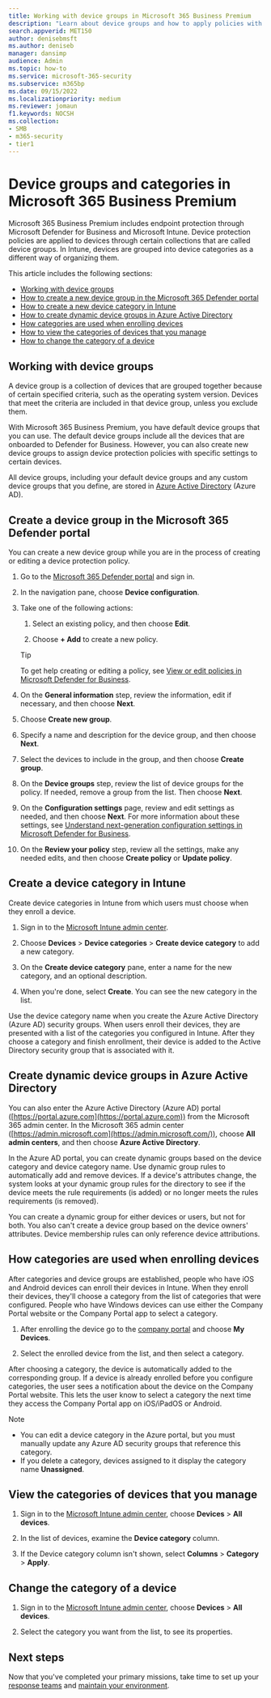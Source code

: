 ```yaml
---
title: Working with device groups in Microsoft 365 Business Premium
description: "Learn about device groups and how to apply policies with Intune in Microsoft 365 Business Premium, and increase protection from cyberattacks."
search.appverid: MET150
author: denisebmsft
ms.author: deniseb
manager: dansimp 
audience: Admin
ms.topic: how-to
ms.service: microsoft-365-security
ms.subservice: m365bp
ms.date: 09/15/2022
ms.localizationpriority: medium
ms.reviewer: jomaun
f1.keywords: NOCSH 
ms.collection: 
- SMB
- m365-security
- tier1
---
```


# Device groups and categories in Microsoft 365 Business Premium

Microsoft 365 Business Premium includes endpoint protection through Microsoft Defender for Business and Microsoft Intune. Device protection policies are applied to devices through certain collections that are called device groups. In Intune, devices are grouped into device categories as a different way of organizing them. 

This article includes the following sections:  

- [Working with device groups](#working-with-device-groups)
- [How to create a new device group in the Microsoft 365 Defender portal](#create-a-device-group-in-the-microsoft-365-defender-portal)
- [How to create a new device category in Intune](#create-a-device-category-in-intune)
- [How to create dynamic device groups in Azure Active Directory](#create-dynamic-device-groups-in-azure-active-directory)
- [How categories are used when enrolling devices](#how-categories-are-used-when-enrolling-devices)
- [How to view the categories of devices that you manage](#view-the-categories-of-devices-that-you-manage)
- [How to change the category of a device](#change-the-category-of-a-device)

## Working with device groups

A device group is a collection of devices that are grouped together because of certain specified criteria, such as the operating system version. Devices that meet the criteria are included in that device group, unless you exclude them.

With Microsoft 365 Business Premium, you have default device groups that you can use. The default device groups include all the devices that are onboarded to Defender for Business. However, you can also create new device groups to assign device protection policies with specific settings to certain devices.

All device groups, including your default device groups and any custom device groups that you define, are stored in [Azure Active Directory](/azure/active-directory/fundamentals/active-directory-whatis) (Azure AD).

## Create a device group in the Microsoft 365 Defender portal

You can create a new device group while you are in the process of creating or editing a device protection policy.

1. Go to the [Microsoft 365 Defender portal](https://security.microsoft.com) and sign in.

2. In the navigation pane, choose **Device configuration**.

3. Take one of the following actions:

    1. Select an existing policy, and then choose **Edit**.

    2. Choose **+ Add** to create a new policy.

    > [!TIP]
    > To get help creating or editing a policy, see [View or edit policies in Microsoft Defender for Business](m365bp-view-edit-create-mdb-policies.md).

4. On the **General information** step, review the information, edit if necessary, and then choose **Next**.

5. Choose **Create new group**.

6. Specify a name and description for the device group, and then choose **Next**.

7. Select the devices to include in the group, and then choose **Create group**.

8. On the **Device groups** step, review the list of device groups for the policy. If needed, remove a group from the list. Then choose **Next**.

9. On the **Configuration settings** page, review and edit settings as needed, and then choose **Next**. For more information about these settings, see [Understand next-generation configuration settings in Microsoft Defender for Business](../security/defender-business/mdb-next-gen-configuration-settings.md).

10. On the **Review your policy** step, review all the settings, make any needed edits, and then choose **Create policy** or **Update policy**.

## Create a device category in Intune

Create device categories in Intune from which users must choose when they enroll a device.

1. Sign in to the [Microsoft Intune admin center](https://endpoint.microsoft.com).

2. Choose **Devices** > **Device categories** > **Create device category** to add a new category.

3. On the **Create device category** pane, enter a name for the new category, and an optional description.

4. When you're done, select **Create**. You can see the new category in the list.

Use the device category name when you create the Azure Active Directory (Azure AD) security groups. When users enroll their devices, they are presented with a list of the categories you configured in Intune. After they choose a category and finish enrollment, their device is added to the Active Directory security group that is associated with it.

## Create dynamic device groups in Azure Active Directory

You can also enter the Azure Active Directory (Azure AD) portal ([https://portal.azure.com](https://portal.azure.com)) from the Microsoft 365 admin center. In the Microsoft 365 admin center ([https://admin.microsoft.com](https://admin.microsoft.com/)), choose **All admin centers**, and then choose **Azure Active Directory**.

In the Azure AD portal, you can create dynamic groups based on the device category and device category name. Use dynamic group rules to automatically add and remove devices. If a device's attributes change, the system looks at your dynamic group rules for the directory to see if the device meets the rule requirements (is added) or no longer meets the rules requirements (is removed).

You can create a dynamic group for either devices or users, but not for both. You also can't create a device group based on the device owners' attributes. Device membership rules can only reference device attributions. 

## How categories are used when enrolling devices

After categories and device groups are established, people who have iOS and Android devices can enroll their devices in Intune. When they enroll their devices, they'll choose a category from the list of categories that were configured. People who have Windows devices can use either the Company Portal website or the Company Portal app to select a category.

1. After enrolling the device go to the [company portal](https://portal.microsoft.com) and choose **My Devices**.

2. Select the enrolled device from the list, and then select a category.

After choosing a category, the device is automatically added to the corresponding group. If a device is already enrolled before you configure categories, the user sees a notification about the device on the Company Portal website. This lets the user know to select a category the next time they access the Company Portal app on iOS/iPadOS or Android.

> [!NOTE]
> - You can edit a device category in the Azure portal, but you must manually update any Azure AD security groups that reference this category.
> - If you delete a category, devices assigned to it display the category name **Unassigned**.

## View the categories of devices that you manage

1. Sign in to the [Microsoft Intune admin center](https://endpoint.microsoft.com), choose **Devices** > **All devices**.

2. In the list of devices, examine the **Device category** column.

3. If the Device category column isn't shown, select **Columns** > **Category** > **Apply**.

## Change the category of a device

1. Sign in to the [Microsoft Intune admin center](https://endpoint.microsoft.com), choose **Devices** > **All devices**. 

2. Select the category you want from the list, to see its properties.

## Next steps

Now that you've completed your primary missions, take time to set up your [response teams](m365bp-security-incident-management.md) and [maintain your environment](m365bp-mdb-maintain-environment.md).
